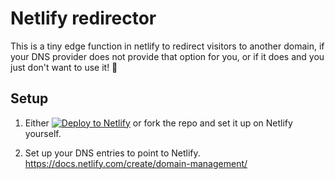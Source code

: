 # Netlify redirector

This is a tiny edge function in netlify to redirect visitors to another domain,
if your DNS provider does not provide that option for you, or if it does and
you just don't want to use it!&nbsp;🤷

## Setup

1. Either [![Deploy to Netlify](https://www.netlify.com/img/deploy/button.svg)](https://app.netlify.com/start/deploy?repository=https://github.com/adriangoransson/netlify-redirector)
   or fork the repo and set it up on Netlify yourself.

2. Set up your DNS entries to point to Netlify.
   https://docs.netlify.com/create/domain-management/
